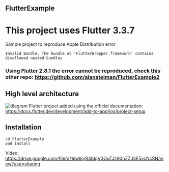 ## FlutterExample

# This project uses Flutter 3.3.7

Sample project to reproduce Apple Distribution error
```
Invalid Bundle. The bundle at 'FlutterWrapper.framework' contains disallowed nested bundles
```

### Using Flutter 2.8.1 the error cannot be reproduced, check this other repo: https://github.com/alansteiman/FlutterExample2

## High level architecture
![diagram](https://user-images.githubusercontent.com/90182796/210980316-0b26cd77-f694-447a-965c-efedac76a467.jpg)
Flutter project added using the official documentation: https://docs.flutter.dev/development/add-to-app/ios/project-setup


## Installation

```
cd FlutterExample
pod install
```

Video: https://drive.google.com/file/d/1ewIkyR4bIqV3OuTJz90nZZJ3E5vcNcSN/view?usp=sharing
